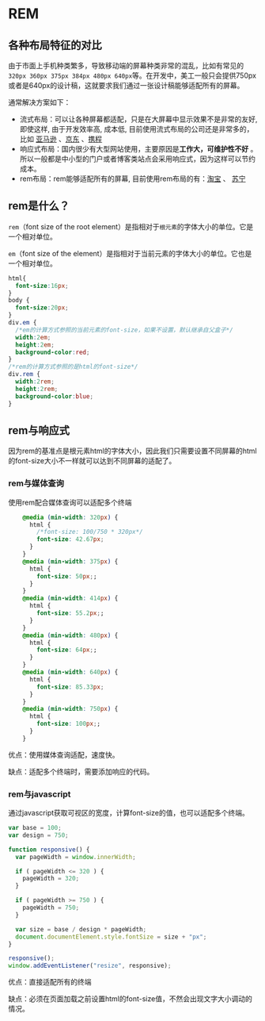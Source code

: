 # REM

## 各种布局特征的对比

由于市面上手机种类繁多，导致移动端的屏幕种类非常的混乱，比如有常见的`320px 360px 375px 384px 480px 640px`等。在开发中，美工一般只会提供750px或者是640px的设计稿，这就要求我们通过一张设计稿能够适配所有的屏幕。

通常解决方案如下：

- 流式布局：可以让各种屏幕都适配，只是在大屏幕中显示效果不是非常的友好,  即使这样, 由于开发效率高, 成本低, 目前使用流式布局的公司还是非常多的，比如 [亚马逊](https://www.amazon.cn/) 、[京东](https://m.jd.com/) 、[携程](https://m.ctrip.com/)
- 响应式布局：国内很少有大型网站使用，主要原因是**工作大，可维护性不好** 。所以一般都是中小型的门户或者博客类站点会采用响应式，因为这样可以节约成本。
- rem布局：rem能够适配所有的屏幕, 目前使用rem布局的有：[淘宝](https://m.taobao.com) 、 [苏宁](https://m.suning.com/)

## rem是什么？

`rem`（font size of the root element）是指相对于`根元素`的字体大小的单位。它是一个相对单位。

`em`（font size of the element）是指相对于当前元素的字体大小的单位。它也是一个相对单位。

```css
html{
  font-size:16px;
}
body {
  font-size:20px;
}
div.em {
  /*em的计算方式参照的当前元素的font-size，如果不设置，默认继承自父盒子*/
  width:2em;
  height:2em;
  background-color:red;
}
/*rem的计算方式参照的是html的font-size*/
div.rem {
  width:2rem;
  height:2rem;
  background-color:blue;
}
```

## rem与响应式

因为rem的基准点是根元素html的字体大小，因此我们只需要设置不同屏幕的html的font-size大小不一样就可以达到不同屏幕的适配了。

### rem与媒体查询

使用rem配合媒体查询可以适配多个终端

```css
    @media (min-width: 320px) {
      html {
        /*font-size: 100/750 * 320px*/
        font-size: 42.67px;
      }
    }
    @media (min-width: 375px) {
      html {
        font-size: 50px;;
      }
    }
    @media (min-width: 414px) {
      html {
        font-size: 55.2px;;
      }
    }
    @media (min-width: 480px) {
      html {
        font-size: 64px;;
      }
    }
    @media (min-width: 640px) {
      html {
        font-size: 85.33px;
      }
    }
    @media (min-width: 750px) {
      html {
        font-size: 100px;;
      }
    }
```

优点：使用媒体查询适配，速度快。

缺点：适配多个终端时，需要添加响应的代码。

### rem与javascript

通过javascript获取可视区的宽度，计算font-size的值，也可以适配多个终端。

```javascript
var base = 100;
var design = 750;

function responsive() {
  var pageWidth = window.innerWidth;

  if ( pageWidth <= 320 ) {
    pageWidth = 320;
  }

  if ( pageWidth >= 750 ) {
    pageWidth = 750;
  }

  var size = base / design * pageWidth;
  document.documentElement.style.fontSize = size + "px";
}

responsive();
window.addEventListener("resize", responsive);
```

优点：直接适配所有的终端

缺点：必须在页面加载之前设置html的font-size值，不然会出现文字大小调动的情况。